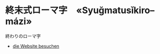 # 終末式ローマ字&emsp;«Syuğmatusǐkiro–mázi»

終わりのローマ字

- [die Website besuchen](https://tktb-tess.github.io/apocaly_romaji/)

